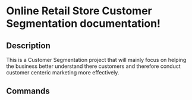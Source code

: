 # Online Retail Store Customer Segmentation documentation!

## Description

This is a Customer Segmentation project that will mainly focus on helping the business better understand there customers and therefore conduct customer centeric marketing more effectively.

## Commands

